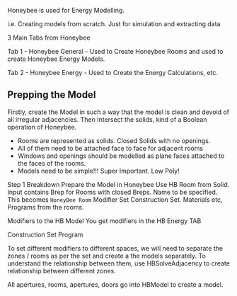 Honeybee is used for Energy Modelling. 

i.e. Creating models from scratch. Just for simulation and extracting data 

3 Main Tabs from Honeybee

Tab 1 - Honeybee General - Used to Create Honeybee Rooms and used to create Honeybee Energy Models. 

Tab 2 - Honeybee Energy - Used to Create the Energy Calculations, etc. 


## Prepping the Model

Firstly, create the Model in such a way that the model is clean and devoid of all irregular adjacencies. 
Then Intersect the solids, kind of a Boolean operation of Honeybee. 



- Rooms are represented as solids. Closed Solids with no openings.
- All of them need to be attached face to face for adjacent rooms
- Windows and openings should be modelled as plane faces attached to the faces of the rooms.
- Models need to be simple!!! Super Important. Low Poly!



Step 1 Breakdown
Prepare the Model in Honeybee
	Use HB Room from Solid. Input contains Brep for Rooms with closed Breps. 
	Name to be specified. This becomes `HoneyBee Room` 
	Modifier Set
	Construction Set. Materials etc,
	Programs from the rooms. 

Modifiers to the HB Model
You get modifiers in the HB Energy TAB

Construction Set
Program 



To set different modifiers to different spaces, we will need to separate the zones / rooms as per the set and create a the models separately. To understand the relationship between them, use HBSolveAdjacency to create relationship between different zones.

All apertures, rooms, apertures, doors go into HBModel to create a model. 